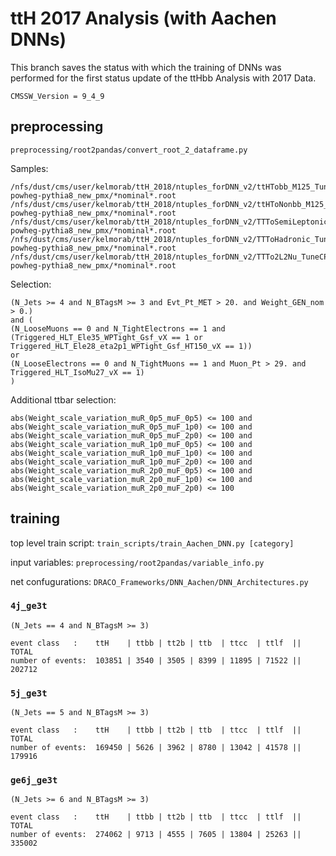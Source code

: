 # ttH 2017 Analysis (with Aachen DNNs)
This branch saves the status with which the training of DNNs was performed for the first status update of the ttHbb Analysis with 2017 Data.

`CMSSW_Version = 9_4_9`

## preprocessing
`preprocessing/root2pandas/convert_root_2_dataframe.py`

Samples:
```
/nfs/dust/cms/user/kelmorab/ttH_2018/ntuples_forDNN_v2/ttHTobb_M125_TuneCP5_13TeV-powheg-pythia8_new_pmx/*nominal*.root
/nfs/dust/cms/user/kelmorab/ttH_2018/ntuples_forDNN_v2/ttHToNonbb_M125_TuneCP5_13TeV-powheg-pythia8_new_pmx/*nominal*.root
/nfs/dust/cms/user/kelmorab/ttH_2018/ntuples_forDNN_v2/TTToSemiLeptonic_TuneCP5_13TeV-powheg-pythia8_new_pmx/*nominal*.root
/nfs/dust/cms/user/kelmorab/ttH_2018/ntuples_forDNN_v2/TTToHadronic_TuneCP5_13TeV-powheg-pythia8_new_pmx/*nominal*.root
/nfs/dust/cms/user/kelmorab/ttH_2018/ntuples_forDNN_v2/TTTo2L2Nu_TuneCP5_13TeV-powheg-pythia8_new_pmx/*nominal*.root
```
Selection:
```
(N_Jets >= 4 and N_BTagsM >= 3 and Evt_Pt_MET > 20. and Weight_GEN_nom > 0.) 
and (
(N_LooseMuons == 0 and N_TightElectrons == 1 and (Triggered_HLT_Ele35_WPTight_Gsf_vX == 1 or Triggered_HLT_Ele28_eta2p1_WPTight_Gsf_HT150_vX == 1)) 
or 
(N_LooseElectrons == 0 and N_TightMuons == 1 and Muon_Pt > 29. and Triggered_HLT_IsoMu27_vX == 1) 
) 
```
Additional ttbar selection:
```
abs(Weight_scale_variation_muR_0p5_muF_0p5) <= 100 and 
abs(Weight_scale_variation_muR_0p5_muF_1p0) <= 100 and 
abs(Weight_scale_variation_muR_0p5_muF_2p0) <= 100 and 
abs(Weight_scale_variation_muR_1p0_muF_0p5) <= 100 and 
abs(Weight_scale_variation_muR_1p0_muF_1p0) <= 100 and
abs(Weight_scale_variation_muR_1p0_muF_2p0) <= 100 and
abs(Weight_scale_variation_muR_2p0_muF_0p5) <= 100 and
abs(Weight_scale_variation_muR_2p0_muF_1p0) <= 100 and
abs(Weight_scale_variation_muR_2p0_muF_2p0) <= 100 
```

## training
top level train script: `train_scripts/train_Aachen_DNN.py [category]`

input variables: `preprocessing/root2pandas/variable_info.py`

net confugurations: `DRACO_Frameworks/DNN_Aachen/DNN_Architectures.py`

### `4j_ge3t`
`(N_Jets == 4 and N_BTagsM >= 3)`

```
event class   :    ttH    | ttbb | tt2b | ttb  | ttcc  | ttlf  || TOTAL
number of events:  103851 | 3540 | 3505 | 8399 | 11895 | 71522 || 202712
```


### `5j_ge3t`
`(N_Jets == 5 and N_BTagsM >= 3)`

```
event class   :    ttH    | ttbb | tt2b | ttb  | ttcc  | ttlf  || TOTAL
number of events:  169450 | 5626 | 3962 | 8780 | 13042 | 41578 || 179916
```



### `ge6j_ge3t`
`(N_Jets >= 6 and N_BTagsM >= 3)`

```
event class   :    ttH    | ttbb | tt2b | ttb  | ttcc  | ttlf  || TOTAL
number of events:  274062 | 9713 | 4555 | 7605 | 13804 | 25263 || 335002
```

